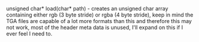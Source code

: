 unsigned char* load(char* path) - creates an unsigned char array containing either rgb (3 byte stride) or rgba (4 byte stride), keep in mind the TGA files are capable of a lot more formats than this and therefore this may not work, most of the header meta data is unused, I'll expand on this if I ever feel I need to.